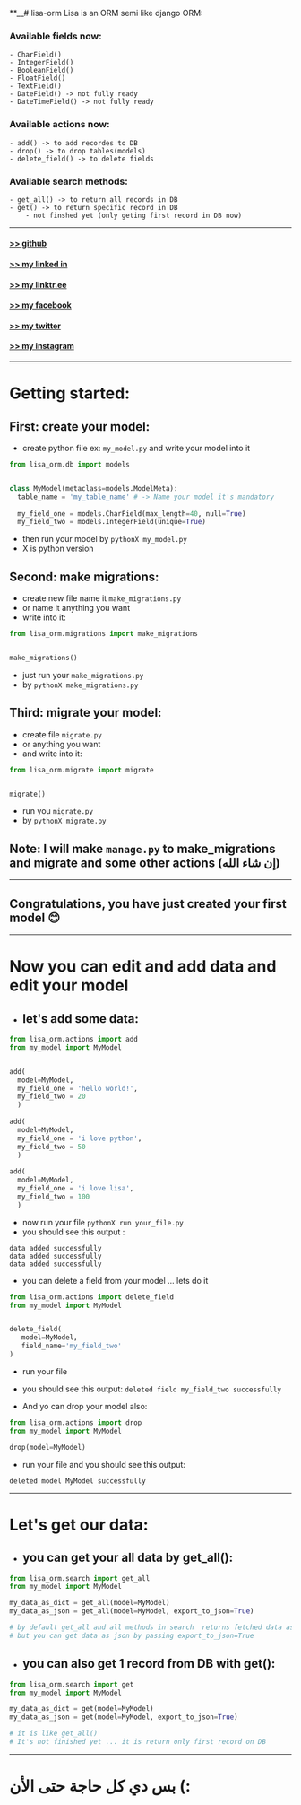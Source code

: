 **__# lisa-orm
Lisa is an ORM semi like django ORM:

### Available fields now:
    - CharField()
    - IntegerField()
    - BooleanField()
    - FloatField()
    - TextField()
    - DateField() -> not fully ready
    - DateTimeField() -> not fully ready

### Available actions now:
    - add() -> to add recordes to DB
    - drop() -> to drop tables(models)
    - delete_field() -> to delete fields

### Available search methods:
    - get_all() -> to return all records in DB
    - get() -> to return specific record in DB 
        - not finshed yet (only geting first record in DB now)
<hr>

#### [>> github](https://github.com/marawan6569/lisa-orm)
#### [>> my linked in](https://www.linkedin.com/in/marwan6569/)
#### [>> my linktr.ee](https://linktr.ee/marawan6569)
#### [>> my facebook](https://www.facebook.com/marwanmo7amed8)
#### [>> my twitter](https://twitter.com/Marwan_Mo7amed_)
#### [>> my instagram](https://www.instagram.com/marwan_mohamed_0_0/)
<hr>

# Getting started:



## First: create your model:
  - create python file ex: ```my_model.py``` and write your model into it
```python
from lisa_orm.db import models


class MyModel(metaclass=models.ModelMeta):
  table_name = 'my_table_name' # -> Name your model it's mandatory
  
  my_field_one = models.CharField(max_length=40, null=True)
  my_field_two = models.IntegerField(unique=True)
```
  - then run your model by ```pythonX my_model.py ``` 
  - X is python version
 
 ## Second: make migrations:
   - create new file name it ```make_migrations.py``` 
   - or name it anything you want
   - write into it:
  ```python
from lisa_orm.migrations import make_migrations
  
  
make_migrations()
  ```
  - just run your  ```make_migrations.py``` 
  - by ```pythonX make_migrations.py```

## Third: migrate your model:
- create file ```migrate.py```
- or anything you want
- and write into it:
```python
from lisa_orm.migrate import migrate


migrate()
```
- run you ```migrate.py``` 
- by ```pythonX migrate.py```

## Note: I will make ```manage.py``` to make_migrations and migrate and some other actions (إن شاء الله)

<hr>

## Congratulations, you have just created your first model 😊

<hr>

# Now you can edit and add data and edit your model

- ## let's add some data:
```python
from lisa_orm.actions import add
from my_model import MyModel


add(
  model=MyModel,
  my_field_one = 'hello world!',
  my_field_two = 20
  )
  
add(
  model=MyModel,
  my_field_one = 'i love python',
  my_field_two = 50
  )
  
add(
  model=MyModel,
  my_field_one = 'i love lisa',
  my_field_two = 100
  )
```
- now run your file ```pythonX run your_file.py```
- you should see this output :
 ```
 data added successfully
 data added successfully
 data added successfully
 ```
 
 - you can delete a field from your model ... lets do it
 ```python
from lisa_orm.actions import delete_field
from my_model import MyModel
 
 
delete_field(
    model=MyModel,
    field_name='my_field_two'
 )
 ```
 - run your file
 - you should see this output:
 ```deleted field my_field_two successfully```


- And yo can drop your model also:
```python
from lisa_orm.actions import drop
from my_model import MyModel

drop(model=MyModel)
```
- run your file and you should see this output:
```
deleted model MyModel successfully
```

<hr>

# Let's get our data:
- ## you can get your all data by get_all():
```python
from lisa_orm.search import get_all
from my_model import MyModel

my_data_as_dict = get_all(model=MyModel)
my_data_as_json = get_all(model=MyModel, export_to_json=True)

# by default get_all and all methods in search  returns fetched data as a dict 
# but you can get data as json by passing export_to_json=True
```
- ## you can also get 1 record from DB with get():
```python
from lisa_orm.search import get
from my_model import MyModel

my_data_as_dict = get(model=MyModel)
my_data_as_json = get(model=MyModel, export_to_json=True)

# it is like get_all()
# It's not finished yet ... it is return only first record on DB
```

<hr>


# بس دي كل حاجة حتى الأن (: